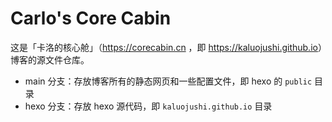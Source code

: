 # Carlo's Core Cabin

这是「卡洛的核心舱」（<https://corecabin.cn> ，即 <https://kaluojushi.github.io>）博客的源文件仓库。

- main 分支：存放博客所有的静态网页和一些配置文件，即 hexo 的 `public` 目录
- hexo 分支：存放 hexo 源代码，即 `kaluojushi.github.io` 目录

